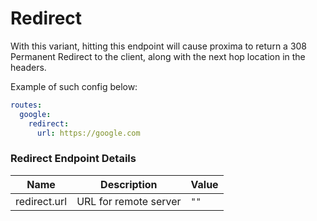 # Redirect

With this variant, hitting this endpoint will cause proxima to return a 308 Permanent Redirect to the client, along with the next hop location in the headers.

Example of such config below:

```yaml
routes:
  google:
    redirect:
      url: https://google.com
```

### Redirect Endpoint Details

| Name                                        | Description                                         | Value      |
|-------------------------------------------- | --------------------------------------------------- | ---------- |
| redirect.url                                   | URL for remote server                            | `""`       |
